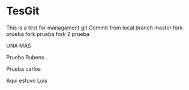TesGit
======

This is a test for managament git
Commit from local branch master
fork
prueba fork
prueba fork 2
prueba

UNA MAS

Prueba Rubens

Prueba carlos


Aqui estuvo Luis
